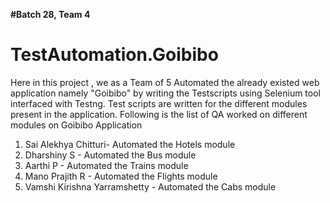 **#Batch 28, Team 4**
# TestAutomation.Goibibo

Here in this project , we as a Team of 5 Automated the already existed web application namely "Goibibo" by writing the Testscripts using Selenium tool interfaced with Testng.
Test scripts are written for the different modules present in the application.
Following is the list of QA worked on different modules on Goibibo Application 
  1. Sai Alekhya Chitturi- Automated the Hotels module
  2. Dharshiny S - Automated the Bus module
  3. Aarthi P - Automated the Trains module
  4. Mano Prajith R - Automated the Flights module
  5. Vamshi Kirishna Yarramshetty - Automated the Cabs module
